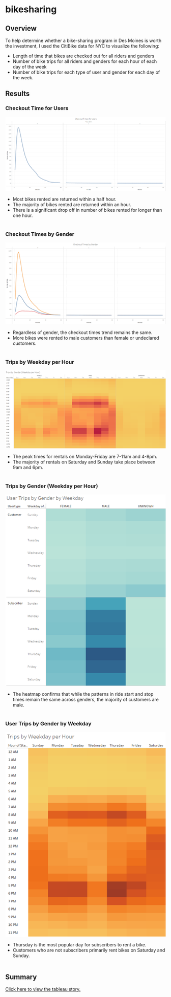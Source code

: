 # bikesharing

## Overview
To help determine whether a bike-sharing program in Des Moines is worth the investment, I used the CitiBike data for NYC to visualize the following:
  - Length of time that bikes are checked out for all riders and genders
  - Number of bike trips for all riders and genders for each hour of each day of the week
  - Number of bike trips for each type of user and gender for each day of the week.

## Results
### Checkout Time for Users
![Checkout Times for Users](/images/checkoutTimes.png "Checkout Times for Users")
  - Most bikes rented are returned within a half hour.
  - The majority of bikes rented are returned within an hour.
  - There is a significant drop off in number of bikes rented for longer than one hour.
<br><br>
### Checkout Times by Gender
![Checkout Times by Gender](/images/checkoutTimes_gender.png "Checkout Times by Gender")
  - Regardless of gender, the checkout times trend remains the same.
  - More bikes were rented to male customers than female or undeclared customers.
<br><br>
### Trips by Weekday per Hour
![Trips by Weekday per Hour](/images/tripsGenderWeekdayHour.png "Trips by Weekday per Hour")
  - The peak times for rentals on Monday-Friday are 7-11am and 4-8pm.
  - The majority of rentals on Saturday and Sunday take place between 9am and 6pm.
<br><br>
### Trips by Gender (Weekday per Hour)
![Trips by Gender (Weekday per Hour)](/images/tripsUserGenderWeekday.png "Trips by Gender (Weekday per Hour)")
  - The heatmap confirms that while the patterns in ride start and stop times remain the same across genders, the majority of customers are male.
<br><br>
### User Trips by Gender by Weekday
![User Trips by Gender by Weekday](/images/tripsWeekdayHour.png "User Trips by Gender by Weekday")
  - Thursday is the most popular day for subscribers to rent a bike.
  - Customers who are not subscribers primarily rent bikes on Saturday and Sunday.
<br><br>
## Summary
[Click here to view the tableau story.](https://public.tableau.com/views/NYC_CitiBike_Challenge_16650952061860/Story1?:language=en-US&:display_count=n&:origin=viz_share_link "link to tableau story")
